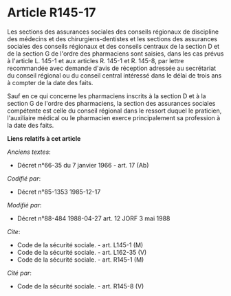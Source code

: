 # Article R145-17

Les sections des assurances sociales des conseils régionaux de discipline des médecins et des chirurgiens-dentistes et les
sections des assurances sociales des conseils régionaux et des conseils centraux de la section D et de la section G de
l'ordre des pharmaciens sont saisies, dans les cas prévus à l'article L. 145-1 et aux articles R. 145-1 et R. 145-8, par
lettre recommandée avec demande d'avis de réception adressée au secrétariat du conseil régional ou du conseil central
intéressé dans le délai de trois ans à compter de la date des faits.

Sauf en ce qui concerne les pharmaciens inscrits à la section D et à la section G de l'ordre des pharmaciens, la section des
assurances sociales compétente est celle du conseil régional dans le ressort duquel le praticien, l'auxiliaire médical ou le
pharmacien exerce principalement sa profession à la date des faits.

**Liens relatifs à cet article**

_Anciens textes_:

  - Décret n°66-35 du 7 janvier 1966 - art. 17 (Ab)

_Codifié par_:

  - Décret n°85-1353 1985-12-17

_Modifié par_:

  - Décret n°88-484 1988-04-27 art. 12 JORF 3 mai 1988

_Cite_:

  - Code de la sécurité sociale. - art. L145-1 (M)
  - Code de la sécurité sociale. - art. L162-35 (V)
  - Code de la sécurité sociale. - art. R145-1 (M)

_Cité par_:

  - Code de la sécurité sociale. - art. R145-8 (V)
